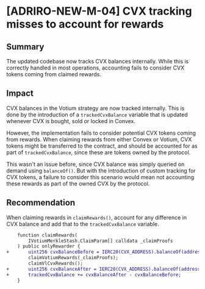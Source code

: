 # [ADRIRO-NEW-M-04] CVX tracking misses to account for rewards

## Summary

The updated codebase now tracks CVX balances internally. While this is correctly handled in most operations, accounting fails to consider CVX tokens coming from claimed rewards.

## Impact

CVX balances in the Votium strategy are now tracked internally. This is done by the introduction of a `trackedCvxBalance` variable that is updated whenever CVX is bought, sold or locked in Convex.

However, the implementation fails to consider potential CVX tokens coming from rewards. When claiming rewards from either Convex or Votium, CVX tokens might be transferred to the contract, and should be accounted for as part of `trackedCvxBalance`, since these are tokens owned by the protocol.

This wasn't an issue before, since CVX balance was simply queried on demand using `balanceOf()`. But with the introduction of custom tracking for CVX tokens, a failure to consider this scenario would mean not accounting these rewards as part of the owned CVX by the protocol.

## Recommendation

When claiming rewards in `claimRewards()`, account for any difference in CVX balance and add that to the `trackedCvxBalance` variable.

```diff
    function claimRewards(
        IVotiumMerkleStash.ClaimParam[] calldata _claimProofs
    ) public onlyRewarder {
+       uint256 cvxBalanceBefore = IERC20(CVX_ADDRESS).balanceOf(address(this));
        claimVotiumRewards(_claimProofs);
        claimVlCvxRewards();
+       uint256 cvxBalanceAfter = IERC20(CVX_ADDRESS).balanceOf(address(this));
+       trackedCvxBalance += cvxBalanceAfter - cvxBalanceBefore;
    }
```
